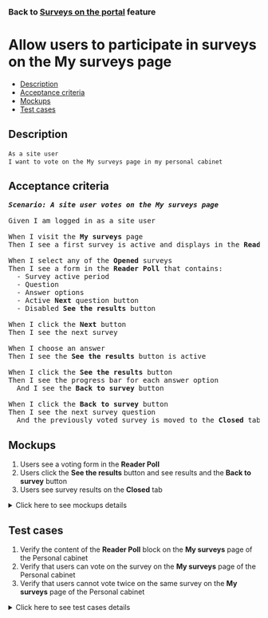 ### Back to [Surveys on the portal](../../) feature

# Allow users to participate in surveys on the My surveys page

- [Description](#description)
- [Acceptance criteria](#acceptance-criteria)
- [Mockups](#mockups)
- [Test cases](#test-cases)

## Description

    As a site user
    I want to vote on the My surveys page in my personal cabinet

## Acceptance criteria

<pre>
<b><i>Scenario: A site user votes on the My surveys page</i></b>

Given I am logged in as a site user

When I visit the <b>My surveys</b> page
Then I see a first survey is active and displays in the <b>Reader Poll</b> on the right side

When I select any of the <b>Opened</b> surveys
Then I see a form in the <b>Reader Poll</b> that contains:
  - Survey active period
  - Question
  - Answer options
  - Active <b>Next</b> question button
  - Disabled <b>See the results</b> button

When I click the <b>Next</b> button
Then I see the next survey

When I choose an answer
Then I see the <b>See the results</b> button is active

When I click the <b>See the results</b> button
Then I see the progress bar for each answer option
  And I see the <b>Back to survey</b> button

When I click the <b>Back to survey</b> button
Then I see the next survey question
  And the previously voted survey is moved to the <b>Closed</b> tab
</pre>

## Mockups

1. Users see a voting form in the <b>Reader Poll</b>
2. Users click the <b>See the results</b> button and see results and the <b>Back to survey</b> button
3. Users see survey results on the <b>Closed</b> tab

<details>
  <summary>Click here to see mockups details</summary>

**1. Users see a voting form in the Reader Poll:**

![Users see a voting form in the Reader Poll](/products/sport_news_portal/web_application_features/surveys/images/user_voting_form.png)

**2. Users click the See the results button and see results and the Back to survey button:**

![Users click the See the results button and see results and the Back to survey button](/products/sport_news_portal/web_application_features/surveys/images/user_back_to_survey.png)

**3. Users see survey results on the Closed tab:**

![Users see survey results on the Closed tab](/products/sport_news_portal/web_application_features/surveys/images/user_closed_tab.png)

</details>

## Test cases

1. Verify the content of the <b>Reader Poll</b> block on the <b>My surveys</b> page of the Personal cabinet
2. Verify that users can vote on the survey on the <b>My surveys</b> page of the Personal cabinet
3. Verify that users cannot vote twice on the same survey on the <b>My surveys</b> page of the Personal cabinet

<details>
  <summary>Click here to see test cases details</summary>

### **#1. Verify the content of the Reader Poll block on the My surveys page of the Personal cabinet**

|Preconditions|Steps|Expected result
--------------|-----|----------
|- Log in with user account</br>- The user is on the <b>My surveys</b> page > <b>Opened</b> tab</br>- There is a published survey|1) Select any survey</br>2) Examine the content of the <b>Reader Poll</b> section|1) The appropriate <b>Reader Poll</b> block appears on the right side</br>2) There is a question of the survey, the date range for voting, answer variants without preselection, the active <b>Next</b> button, and the disabled <b>See the results</b> button|

### **#2. Verify that users can vote on the survey on the My surveys page of the Personal cabinet**

|Preconditions|Steps|Expected result
--------------|-----|----------
|- Log in with user account</br>- The user is on the <b>My surveys</b> page > <b>Opened</b> tab</br>- There is a published survey|1) Select any survey</br>2) Select an answer</br>3) Click <b>See the result</b></br>4) Click <b>Back to survey</b>|2) The answer is calculated. The <b>See the result</b> button is active</br>3) Results of all users voting are shown</br>4) <b>Reader Poll</b> for the survey is shown|

### **#3. Verify that users cannot vote twice on the same survey on the My surveys page of the Personal cabinet**

|Preconditions|Steps|Expected result
--------------|-----|----------
|- Log in with user account</br>- The user is on the <b>My surveys</b> page > <b>Opened</b> tab</br>- There is a published survey</br>- The user has already voted on this survey|1) Examine the <b>Reader Poll</b> section|1) Results of all users voting are shown. The <b>Next</b> button is present|

</details>
